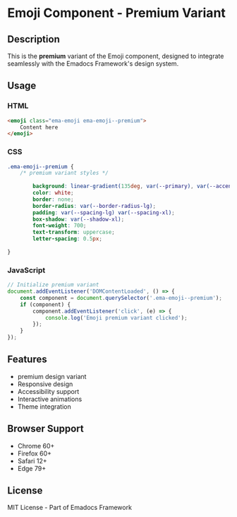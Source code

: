 # Emoji Component - Premium Variant

## Description
This is the **premium** variant of the Emoji component, designed to integrate seamlessly with the Emadocs Framework's design system.

## Usage

### HTML
```html
<emoji class="ema-emoji ema-emoji--premium">
    Content here
</emoji>
```

### CSS
```css
.ema-emoji--premium {
    /* premium variant styles */
    
        background: linear-gradient(135deg, var(--primary), var(--accent));
        color: white;
        border: none;
        border-radius: var(--border-radius-lg);
        padding: var(--spacing-lg) var(--spacing-xl);
        box-shadow: var(--shadow-xl);
        font-weight: 700;
        text-transform: uppercase;
        letter-spacing: 0.5px;
    
}
```

### JavaScript
```javascript
// Initialize premium variant
document.addEventListener('DOMContentLoaded', () => {
    const component = document.querySelector('.ema-emoji--premium');
    if (component) {
        component.addEventListener('click', (e) => {
            console.log('Emoji premium variant clicked');
        });
    }
});
```

## Features
- premium design variant
- Responsive design
- Accessibility support
- Interactive animations
- Theme integration

## Browser Support
- Chrome 60+
- Firefox 60+
- Safari 12+
- Edge 79+

## License
MIT License - Part of Emadocs Framework
